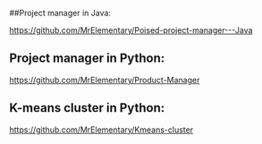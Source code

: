 ##Project manager in Java:

https://github.com/MrElementary/Poised-project-manager---Java

## Project manager in Python:

https://github.com/MrElementary/Product-Manager

## K-means cluster in Python:

https://github.com/MrElementary/Kmeans-cluster
